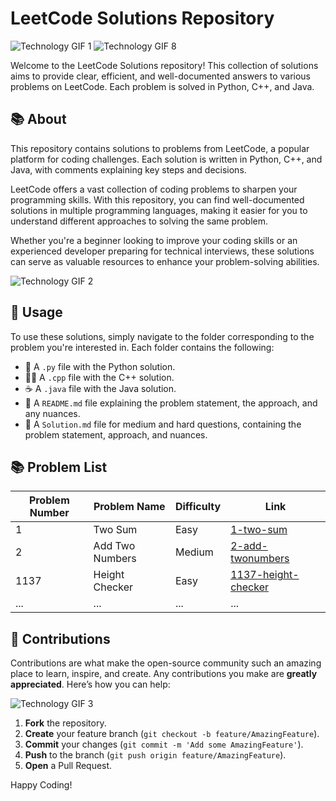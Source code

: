 # LeetCode Solutions Repository

![Technology GIF 1](https://media.giphy.com/media/Ll22OhMLAlVDb8UQWe/giphy.gif)
![Technology GIF 8](https://media.giphy.com/media/QssGEmpkyEOhBCb7e1/giphy.gif)

Welcome to the LeetCode Solutions repository! This collection of solutions aims to provide clear, efficient, and well-documented answers to various problems on LeetCode. Each problem is solved in Python, C++, and Java.

## 📚 About
This repository contains solutions to problems from LeetCode, a popular platform for coding challenges. Each solution is written in Python, C++, and Java, with comments explaining key steps and decisions.

LeetCode offers a vast collection of coding problems to sharpen your programming skills. With this repository, you can find well-documented solutions in multiple programming languages, making it easier for you to understand different approaches to solving the same problem.

Whether you're a beginner looking to improve your coding skills or an experienced developer preparing for technical interviews, these solutions can serve as valuable resources to enhance your problem-solving abilities.
        
![Technology GIF 2](https://media.giphy.com/media/26tn33aiTi1jkl6H6/giphy.gif) 

## 🚀 Usage

To use these solutions, simply navigate to the folder corresponding to the problem you're interested in. Each folder contains the following:

- 🐍 A `.py` file with the Python solution.
- 🐱‍💻 A `.cpp` file with the C++ solution.
- ☕ A `.java` file with the Java solution.
- 📄 A `README.md` file explaining the problem statement, the approach, and any nuances.
- 📄 A `Solution.md` file for medium and hard questions, containing the problem statement, approach, and nuances.

## 📚 Problem List

| Problem Number | Problem Name | Difficulty | Link |
|----------------|--------------|------------|------|
| 1              | Two Sum | Easy     | [1-two-sum](https://github.com/UTSAVS26/LeetCode-Solutions/tree/main/1-two-sum) |
| 2              | Add Two Numbers | Medium     | [2-add-twonumbers](https://github.com/UTSAVS26/LeetCode-Solutions/tree/main/2-add-two-numbers) |
| 1137              | Height Checker | Easy       | [1137-height-checker](https://github.com/UTSAVS26/LeetCode-Solutions/tree/main/1137-height-checker) |
| ...            | ...          | ...        | ...        |

<!--
## 🤝 Contributors

We welcome contributions from the community! Here are some of the key contributors to this repository:

| Contributor | GitHub | LinkedIn | Bio |
|-------------|--------|----------|-----|
| **John Doe** | ![GitHub](https://img.icons8.com/ios-glyphs/30/000000/github.png) [JohnDoe](https://github.com/JohnDoe) | ![LinkedIn](https://img.icons8.com/ios-filled/30/000000/linkedin.png) [John Doe](https://www.linkedin.com/in/johndoe/) | Python enthusiast, passionate about algorithms and problem-solving. |
| **Jane Smith** | ![GitHub](https://img.icons8.com/ios-glyphs/30/000000/github.png) [JaneSmith](https://github.com/JaneSmith) | ![LinkedIn](https://img.icons8.com/ios-filled/30/000000/linkedin.png) [Jane Smith](https://www.linkedin.com/in/janesmith/) | C++ aficionado, loves tackling complex problems and optimizing code for performance. |

## 📧 Contact

If you have any questions or suggestions, feel free to reach out to the repository owner:

- 📬 Email: [contact@leetcode-solutions.com](mailto:contact@leetcode-solutions.com)
- 🐦 Twitter: [@LeetCodeSolves](https://twitter.com/LeetCodeSolves)
-->

## 🌟 Contributions

Contributions are what make the open-source community such an amazing place to learn, inspire, and create. Any contributions you make are **greatly appreciated**. Here’s how you can help:

![Technology GIF 3](https://media.giphy.com/media/fwbZnTftCXVocKzfxR/giphy.gif)

1. **Fork** the repository.
2. **Create** your feature branch (`git checkout -b feature/AmazingFeature`).
3. **Commit** your changes (`git commit -m 'Add some AmazingFeature'`).
4. **Push** to the branch (`git push origin feature/AmazingFeature`).
5. **Open** a Pull Request.

<!--
## 📜 License

Distributed under the MIT License. See `LICENSE` for more information.

## 🌐 Connect with Us

Stay up-to-date with the latest solutions and discussions:

- 🌐 [Website](https://leetcode-solutions.com)
- 💬 [Discord](https://discord.com/invite/leetcode-solutions)
- 📺 [YouTube](https://www.youtube.com/channel/LeetCodeSolutions)
- 📷 [Instagram](https://www.instagram.com/leetcode_solutions)
-->

Happy Coding!
